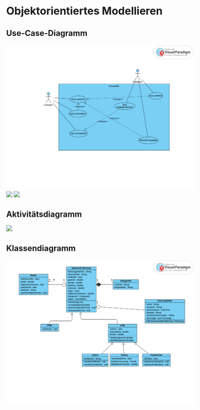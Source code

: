 # Objektorientiertes Modellieren

## Use-Case-Diagramm
![](Diagramme/UseCase-Diagramm.png)
![](Diagramme/Dömane.png)
![](Diagramme/Domäne202.png)

## Aktivitätsdiagramm
![](Diagramme/Aktivitätsdiagramm.png)

## Klassendiagramm
![](Diagramme/Klassendiagramm.png)
